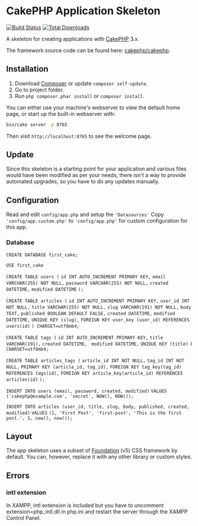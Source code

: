 # CakePHP Application Skeleton

[![Build Status](https://img.shields.io/travis/cakephp/app/master.svg?style=flat-square)](https://travis-ci.org/cakephp/app)
[![Total Downloads](https://img.shields.io/packagist/dt/cakephp/app.svg?style=flat-square)](https://packagist.org/packages/cakephp/app)

A skeleton for creating applications with [CakePHP](https://cakephp.org) 3.x.

The framework source code can be found here: [cakephp/cakephp](https://github.com/cakephp/cakephp).

## Installation

1. Download [Composer](https://getcomposer.org/doc/00-intro.md) or update `composer self-update`.
2. Go to project folder.
3. Run `php composer.phar install` or `composer install`.

You can either use your machine's webserver to view the default home page, or start
up the built-in webserver with:

```bash
bin/cake server -p 8765
```

Then visit `http://localhost:8765` to see the welcome page.

## Update

Since this skeleton is a starting point for your application and various files
would have been modified as per your needs, there isn't a way to provide
automated upgrades, so you have to do any updates manually.

## Configuration

Read and edit `config/app.php` and setup the `'Datasources'` 
Copy `'config/app.custom.php'` to `'config/app.php'` for custom configuration for this app.

### Database

`CREATE DATABASE first_cake;`

`USE first_cake`

`CREATE TABLE users (`
    `id INT AUTO_INCREMENT PRIMARY KEY,`
    `email VARCHAR(255) NOT NULL,`
    `password VARCHAR(255) NOT NULL,`
    `created DATETIME,`
    `modified DATETIME`
`);`

`CREATE TABLE articles (`
    `id INT AUTO_INCREMENT PRIMARY KEY,`
    `user_id INT NOT NULL,`
    `title VARCHAR(255) NOT NULL,`
    `slug VARCHAR(191) NOT NULL,`
    `body TEXT,`
    `published BOOLEAN DEFAULT FALSE,`
    `created DATETIME,`
    `modified DATETIME,`
    `UNIQUE KEY (slug),`
    `FOREIGN KEY user_key (user_id) REFERENCES users(id)`
`) CHARSET=utf8mb4;`

`CREATE TABLE tags (`
    `id INT AUTO_INCREMENT PRIMARY KEY,`
    `title VARCHAR(191),`
    `created DATETIME,`
   ` modified DATETIME,`
    `UNIQUE KEY (title)`
`) CHARSET=utf8mb4;`

`CREATE TABLE articles_tags (`
    `article_id INT NOT NULL,`
    `tag_id INT NOT NULL,`
    `PRIMARY KEY (article_id, tag_id),`
    `FOREIGN KEY tag_key(tag_id) REFERENCES tags(id),`
    `FOREIGN KEY article_key(article_id) REFERENCES articles(id)`
`);`

`INSERT INTO users (email, password, created, modified)`
`VALUES`
`('cakephp@example.com', 'secret', NOW(), NOW());`

`INSERT INTO articles (user_id, title, slug, body, published, created, modified)`
`VALUES`
`(1, 'First Post', 'first-post', 'This is the first post.', 1, now(), now());`

## Layout

The app skeleton uses a subset of [Foundation](http://foundation.zurb.com/) (v5) CSS
framework by default. You can, however, replace it with any other library or
custom styles.

## Errors
### intl extension

In XAMPP, intl extension is included but you have to uncomment extension=php_intl.dll
in php.ini and restart the server through the XAMPP Control Panel.

